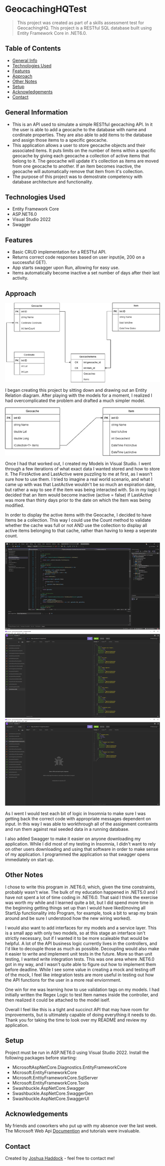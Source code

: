 # GeocachingHQTest

> This project was created as part of a skills assessment test for GeocachingHQ. This project is a RESTful SQL database built using Entity Framework Core in .NET6.0.

## Table of Contents

* [General Info](#general-information)
* [Technologies Used](#technologies-used)
* [Features](#features)
* [Approach](#approach)
* [Other Notes](#other-notes)
* [Setup](#setup)
* [Acknowledgements](#acknowledgements)
* [Contact](#contact)

## General Information

* This is an API used to simulate a simple RESTful geocaching API. In it the user is able to add a geocache to the database with name and cordinate properties. They are also able to add items to the database and assign those items to a specific geocache.
* This application allows a user to store geocache objects and their associated items. It puts limits on the number of items within a specific geocache by giving each geocache a collection of active items that belong to it. The geocache will update it's collection as items are moved from one geocache to another. If an item becomes inactive, the geocache will automatically remove that item from it's collection.
* The purpose of this project was to demostrate competency with database architecture and functionality.

## Technologies Used

* Entity Framework Core
* ASP.NET6.0
* Visual Studio 2022
* Swagger

## Features

* Basic CRUD implementation for a RESTful API.
* Returns correct code responses based on user input(ie, 200 on a successful GET).
* App starts swagger upon Run, allowing for easy use.
* Items automatically become inactive a set number of days after their last activity.

## Approach

![First diagram attempt](./images/GeocacheHQDiagramFirst.jpg)

I began creating this project by sitting down and drawing out an Entity Relation diagram. After playing with the models for a moment, I realized I had overcomplicated the problem and drafted a much simpler model.

![Second diagram](./images/GeocacheHQDiagramSecond.jpg)

Once I had that worked out, I created my Models in Visual Studio. I went through a few iterations of what exact data I wanted stored and how to store it. The FirstActive and LastActive were puzzling to me at first, as I wasn't sure how to use them. I tried to imagine a real world scenario, and what I came up with was that LastActive wouldn't be so much an expiration date, but rather a way to see if the item was being interacted with. So in my logic I decided that an Item would become inactive (active = false) if LastActive was more than thirty days prior to the date on which the Item was being modified.

In order to display the active items with the Geocache, I decided to have Items be a collection. This way I could use the Count method to validate whether the cache was full or not AND use the collection to display all active items belonging to that cache, rather than having to keep a seperate count.

![Geocache view active items](./images/viewActiveCode.png)
![Geocache items list](./images/itemsList.png)
![Geocache individual](./images/geocache.png)

As I went I would test each bit of logic in Insomnia to make sure I was getting back the correct code with appropriate messages dependent on input. In this way I was able to workthrough all of the assignment contraints and run them against real seeded data in a running database.

I also added Swagger to make it easier on anyone downloading my application. While I did most of my testing in Insomnia, I didn't want to rely on other users downloading and using that software in order to make sense of my application. I programmed the application so that swagger opens immediately on start up.

## Other Notes

I chose to write this program in .NET6.0, which, given the time constraints, probably wasn't wise. The bulk of my education happened in .NET5.0 and I have not spent a lot of time coding in .NET6.0. That said I think the exercise was worth my while and I learned quite a bit, but I did spend more time in the beginning getting things set up than I would have liked(moving all StartUp functionality into Program, for example, took a bit to wrap my brain around and be sure I understood how the new wiring worked).

I would also want to add interfaces for my models and a service layer. This is a small app with only two models, so at this stage an interface isn't strictly necessary, but if I wanted it to be more scaleable that would be helpful. A lot of the API business logic currently lives in the controllers, and I'd like to decouple those as much as possible. Decoupling would also make it easier to write and implement unit tests in the future. More so than unit testing, I wanted write integration tests. This was one area where .NET6.0 got in my way, and I wasn't quite able to figure out how to implement them before deadline. While I see some value in creating a mock and testing off of the mock, I feel like integration tests are more useful in testing out how the API functions for the user in a more real enviornment.

One win for me was learning how to use validation tags on my models. I had initially written the Regex Logic to test Item names inside the controller, and then realized it could be attached to the model iself.

Overall I feel like this is a tight and succinct API that may have room for improvements, but is ultimately capable of doing everything it needs to do. Thank you for taking the time to look over my README and review my application.

## Setup

Project must be run in ASP.NET6.0 using Visual Studio 2022.
Install the following packages before starting:

* MicrosoftAspNetCore.Diagnostics.EntityFrameworkCore
* Microsoft.EntityFrameworkCore
* Microsoft.EnttiyFrameworkCore.SqlServer
* Microsoft.EntityFrameworkCore.Tools
* Swashbuckle.AspNetCore.Swagger
* Swashbuckle.AspNetCore.SwaggerGen
* Swashbuckle.AspNetCore.SwaggerUI

## Acknowledgements

My friends and coworkers who put up with my absence over the last week.  
The Microsoft Web Api [Documention](https://docs.microsoft.com/en-us/aspnet/core/?view=aspnetcore-6.0) and tutorials were invaluable.

## Contact

Created by [Joshua Haddock](https://www.linkedin.com/in/joshuahaddock/) - feel free to contact me!
